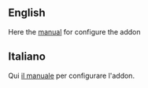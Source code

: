## English

Here the [manual][manuale] for configure the addon

## Italiano

Qui [il manuale][manuale] per configurare l'addon.


[manuale]: http://www.sdomotica.com/gateway2/Addon_Sdomotica_Smarther1.pdf

